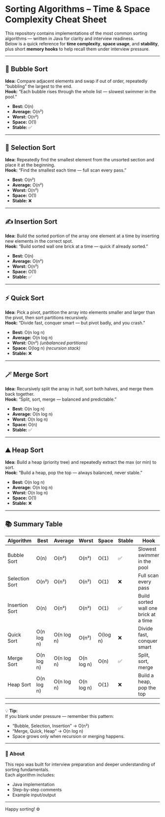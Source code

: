 # Sorting Algorithms – Time & Space Complexity Cheat Sheet

This repository contains implementations of the most common sorting algorithms — written in Java for clarity and interview readiness.  
Below is a quick reference for **time complexity**, **space usage**, and **stability**, plus short **memory hooks** to help recall them under interview pressure.

---

## 🫧 Bubble Sort
**Idea:** Compare adjacent elements and swap if out of order, repeatedly “bubbling” the largest to the end.  
**Hook:** “Each bubble rises through the whole list — slowest swimmer in the pool.”  
- **Best:** O(n)  
- **Average:** O(n²)  
- **Worst:** O(n²)  
- **Space:** O(1)  
- **Stable:** ✅

---

## 🧩 Selection Sort
**Idea:** Repeatedly find the smallest element from the unsorted section and place it at the beginning.  
**Hook:** “Find the smallest each time — full scan every pass.”  
- **Best:** O(n²)  
- **Average:** O(n²)  
- **Worst:** O(n²)  
- **Space:** O(1)  
- **Stable:** ❌

---

## ✍️ Insertion Sort
**Idea:** Build the sorted portion of the array one element at a time by inserting new elements in the correct spot.  
**Hook:** “Build sorted wall one brick at a time — quick if already sorted.”  
- **Best:** O(n)  
- **Average:** O(n²)  
- **Worst:** O(n²)  
- **Space:** O(1)  
- **Stable:** ✅

---

## ⚡ Quick Sort
**Idea:** Pick a pivot, partition the array into elements smaller and larger than the pivot, then sort partitions recursively.  
**Hook:** “Divide fast, conquer smart — but pivot badly, and you crash.”  
- **Best:** O(n log n)  
- **Average:** O(n log n)  
- **Worst:** O(n²) *(unbalanced partitions)*  
- **Space:** O(log n) *(recursion stack)*  
- **Stable:** ❌

---

## 🪄 Merge Sort
**Idea:** Recursively split the array in half, sort both halves, and merge them back together.  
**Hook:** “Split, sort, merge — balanced and predictable.”  
- **Best:** O(n log n)  
- **Average:** O(n log n)  
- **Worst:** O(n log n)  
- **Space:** O(n)  
- **Stable:** ✅

---

## ⛰️ Heap Sort
**Idea:** Build a heap (priority tree) and repeatedly extract the max (or min) to sort.  
**Hook:** “Build a heap, pop the top — always balanced, never stable.”  
- **Best:** O(n log n)  
- **Average:** O(n log n)  
- **Worst:** O(n log n)  
- **Space:** O(1)  
- **Stable:** ❌

---

## 📚 Summary Table

| Algorithm       | Best     | Average   | Worst     | Space | Stable | Hook |
|-----------------|-----------|-----------|-----------|--------|---------|------|
| Bubble Sort     | O(n)      | O(n²)     | O(n²)     | O(1)   | ✅ | Slowest swimmer in the pool |
| Selection Sort  | O(n²)     | O(n²)     | O(n²)     | O(1)   | ❌ | Full scan every pass |
| Insertion Sort  | O(n)      | O(n²)     | O(n²)     | O(1)   | ✅ | Build sorted wall one brick at a time |
| Quick Sort      | O(n log n)| O(n log n)| O(n²)     | O(log n) | ❌ | Divide fast, conquer smart |
| Merge Sort      | O(n log n)| O(n log n)| O(n log n)| O(n)   | ✅ | Split, sort, merge |
| Heap Sort       | O(n log n)| O(n log n)| O(n log n)| O(1)   | ❌ | Build a heap, pop the top |

---

💡 **Tip:**  
If you blank under pressure — remember this pattern:  
- “Bubble, Selection, Insertion” → O(n²)  
- “Merge, Quick, Heap” → O(n log n)  
- Space grows only when recursion or merging happens.

---

### 🧠 About
This repo was built for interview preparation and deeper understanding of sorting fundamentals.  
Each algorithm includes:
- Java implementation  
- Step-by-step comments  
- Example input/output  

---

Happy sorting! ⚙️

